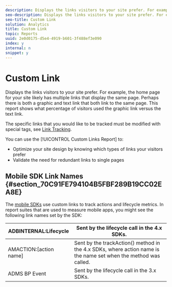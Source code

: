 ```yaml
---
description: Displays the links visitors to your site prefer. For example, the home page for your site likely has multiple links that display the same page. Perhaps there is both a graphic and text link that both link to the same page. This report shows what percentage of visitors used the graphic link versus the text link.
seo-description: Displays the links visitors to your site prefer. For example, the home page for your site likely has multiple links that display the same page. Perhaps there is both a graphic and text link that both link to the same page. This report shows what percentage of visitors used the graphic link versus the text link.
seo-title: Custom Link
solution: Analytics
title: Custom Link
topic: Reports
uuid: 2e0d0175-d5e4-4919-b601-3f488ef3e090
index: y
internal: n
snippet: y
---
```


# Custom Link

Displays the links visitors to your site prefer. For example, the home page for your site likely has multiple links that display the same page. Perhaps there is both a graphic and text link that both link to the same page. This report shows what percentage of visitors used the graphic link versus the text link.

The specific links that you would like to be tracked must be modified with special tags, see [Link Tracking](https://marketing.adobe.com/resources/help/en_US/sc/implement/?f=c_linktracking).

You can use the [!UICONTROL Custom Links Report] to:

* Optimize your site design by knowing which types of links your visitors prefer 
* Validate the need for redundant links to single pages

## Mobile SDK Link Names {#section_70C91FE794104B5FBF289B19CC02EA8E}

The [mobile SDKs](https://marketing.adobe.com/resources/help/en_US/mobile/home.html) use custom links to track actions and lifecycle metrics. In report suites that are used to measure mobile apps, you might see the following link names set by the SDK: 

|  ADBINTERNAL:Lifecycle  | Sent by the lifecycle call in the 4.x SDKs.  |
|---|---|
|  AMACTION:[action name]  | Sent by the trackAction() method in the 4.x SDKs, where action name is the name set when the method was called.  |
|  ADMS BP Event  | Sent by the lifecycle call in the 3.x SDKs.  |

